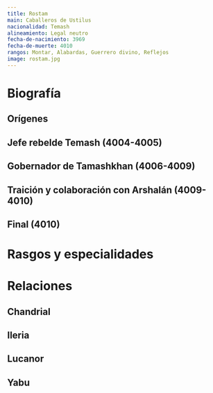 ```yaml
---
title: Rostam
main: Caballeros de Ustilus
nacionalidad: Temash
alineamiento: Legal neutro
fecha-de-nacimiento: 3969
fecha-de-muerte: 4010
rangos: Montar, Alabardas, Guerrero divino, Reflejos
image: rostam.jpg
---
```


# Biografía

## Orígenes



## Jefe rebelde Temash (4004-4005)



## Gobernador de Tamashkhan (4006-4009)



## Traición y colaboración con Arshalán (4009-4010)



## Final (4010)



# Rasgos y especialidades



# Relaciones

## Chandrial

## Ileria

## Lucanor

## Yabu
